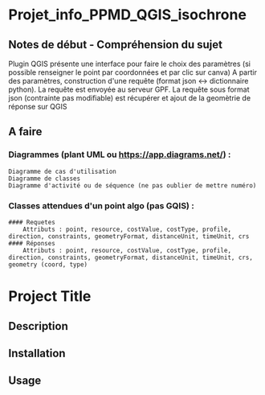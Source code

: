 # Projet_info_PPMD_QGIS_isochrone
## Notes de début - Compréhension du sujet
Plugin QGIS présente une interface pour faire le choix des paramètres (si possible renseigner le point par coordonnées et par clic sur canva)
A partir des paramètres, construction d'une requête (format json <-> dictionnaire python). La requête est envoyée au serveur GPF. La requête sous format json (contrainte pas modifiable) est récupérer et ajout de la geomètrie de réponse sur QGIS 

## A faire
### Diagrammes (plant UML ou https://app.diagrams.net/) : 
    Diagramme de cas d'utilisation
    Diagramme de classes
    Diagramme d'activité ou de séquence (ne pas oublier de mettre numéro)

### Classes attendues d'un point algo (pas GQIS) :
    #### Requetes
        Attributs : point, resource, costValue, costType, profile, direction, constraints, geometryFormat, distanceUnit, timeUnit, crs
    #### Réponses
        Attributs : point, resource, costValue, costType, profile, direction, constraints, geometryFormat, distanceUnit, timeUnit, crs, geometry (coord, type)

# Project Title  
## Description  
## Installation  
## Usage


